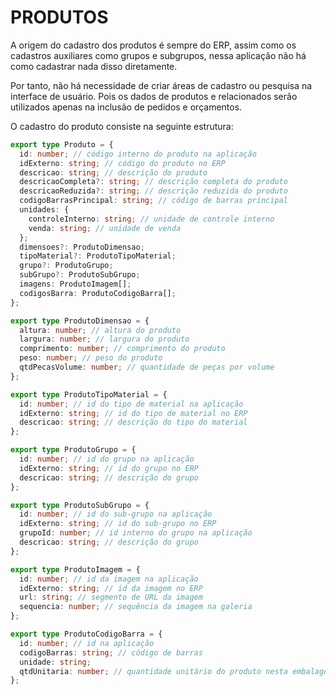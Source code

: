 # PRODUTOS

A origem do cadastro dos produtos é sempre do ERP, assim como os cadastros auxiliares como grupos e subgrupos, nessa aplicação não há como cadastrar nada disso diretamente.

Por tanto, não há necessidade de criar áreas de cadastro ou pesquisa na interface de usuário. Pois os dados de produtos e relacionados serão utilizados apenas na inclusão de pedidos e orçamentos.

O cadastro do produto consiste na seguinte estrutura:

```ts
export type Produto = {
  id: number; // código interno do produto na aplicação
  idExterno: string; // código do produto no ERP
  descricao: string; // descrição do produto
  descricaoCompleta?: string; // descrição completa do produto
  descricaoReduzida?: string; // descrição reduzida do produto
  codigoBarrasPrincipal: string; // código de barras principal
  unidades: {
    controleInterno: string; // unidade de controle interno
    venda: string; // unidade de venda
  };
  dimensoes?: ProdutoDimensao;
  tipoMaterial?: ProdutoTipoMaterial;
  grupo?: ProdutoGrupo;
  subGrupo?: ProdutoSubGrupo;
  imagens: ProdutoImagem[];
  codigosBarra: ProdutoCodigoBarra[];
};

export type ProdutoDimensao = {
  altura: number; // altura do produto
  largura: number; // largura do produto
  comprimento: number; // comprimento do produto
  peso: number; // peso do produto
  qtdPecasVolume: number; // quantidade de peças por volume
};

export type ProdutoTipoMaterial = {
  id: number; // id do tipo de material na aplicação
  idExterno: string; // id do tipo de material no ERP
  descricao: string; // descrição do tipo do material
};

export type ProdutoGrupo = {
  id: number; // id do grupo na aplicação
  idExterno: string; // id do grupo no ERP
  descricao: string; // descrição do grupo
};

export type ProdutoSubGrupo = {
  id: number; // id do sub-grupo na aplicação
  idExterno: string; // id do sub-grupo no ERP
  grupoId: number; // id interno do grupo na aplicação
  descricao: string; // descrição do grupo
};

export type ProdutoImagem = {
  id: number; // id da imagem na aplicação
  idExterno: string; // id da imagem no ERP
  url: string; // segmento de URL da imagem
  sequencia: number; // sequência da imagem na galeria
};

export type ProdutoCodigoBarra = {
  id: number; // id na aplicação
  codigoBarras: string; // código de barras
  unidade: string;
  qtdUnitaria: number; // quantidade unitário do produto nesta embalagem
};
```
